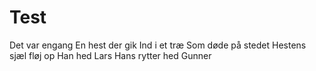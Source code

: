 # Test
Det var engang
En hest der gik
Ind i et træ
Som døde på stedet
Hestens sjæl fløj op
Han hed Lars
Hans rytter hed Gunner 